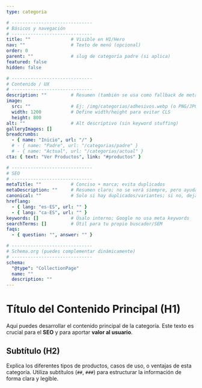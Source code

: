 ```yaml
---
type: categoria

# ------------------------------
# Básicos y navegación
# ------------------------------
title: ""               # Visible en H1/Hero
nav: ""                 # Texto de menú (opcional)
order: 0
parent: ""              # slug de categoría padre (si aplica)
featured: false
hidden: false

# ------------------------------
# Contenido / UX
# ------------------------------
description: ""         # Resumen (también se usa como fallback de metaDescription)
image:
  src: ""               # Ej: /img/categorias/adhesivos.webp (o PNG/JPG si no hay WebP/AVIF)
  width: 1200           # Define width/height para evitar CLS
  height: 800
alt: ""                 # Alt descriptivo (sin keyword stuffing)
galleryImages: []
breadcrumbs:
  - { name: "Inicio", url: "/" }
  # - { name: "Padre", url: "/categorias/padre" }
  # - { name: "Actual", url: "/categorias/actual" }
cta: { text: "Ver Productos", link: "#productos" }

# ------------------------------
# SEO
# ------------------------------
metaTitle: ""           # Conciso + marca; evita duplicados
metaDescription: ""     # Resumen claro; no se verá siempre, pero ayuda
canonical: ""           # Solo si hay duplicados/variantes; si no, deja vacío
hreflang:
  - { lang: "es-ES", url: "" }
  - { lang: "ca-ES", url: "" }
keywords: []            # Úsalo interno; Google no usa meta keywords
searchTerms: []         # Útil para tu propio buscador/SEM
faqs:
  - { question: "", answer: "" }

# ------------------------------
# Schema.org (puedes complementar dinámicamente)
# ------------------------------
schema:
  "@type": "CollectionPage"
  name: ""
  description: ""
---
```



# Título del Contenido Principal (H1)

Aquí puedes desarrollar el contenido principal de la categoría. Este texto es crucial para el **SEO** y para aportar **valor al usuario**.

## Subtítulo (H2)

Explica los diferentes tipos de productos, casos de uso, o ventajas de esta categoría. Utiliza subtítulos (`##`, `###`) para estructurar la información de forma clara y legible.